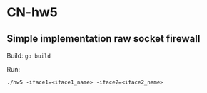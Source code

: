 # CN-hw5

## Simple implementation raw socket firewall

Build: ```go build```

Run:

```./hw5 -iface1=<iface1_name> -iface2=<iface2_name>```